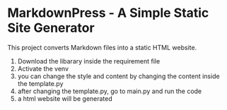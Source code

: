# MarkdownPress - A Simple Static Site Generator
This project converts Markdown files into a static HTML website.
1. Download the libarary inside the requirement file
2. Activate the venv
3. you can change the style and content by changing the content inside the template.py
4. after changing the template.py, go to main.py and run the code
5. a html website will be generated